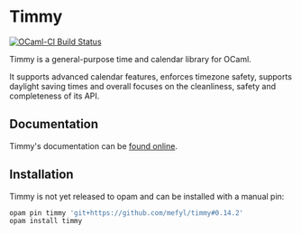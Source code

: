 # Timmy

[![OCaml-CI Build Status](https://img.shields.io/endpoint?url=https://ci.ocamllabs.io/badge/mefyl/timmy/master&logo=ocaml)](https://ci.ocamllabs.io/github/mefyl/timmy)

Timmy is a general-purpose time and calendar library for OCaml.

It supports advanced calendar features, enforces timezone safety,
supports daylight saving times and overall focuses on the cleanliness,
safety and completeness of its API.

## Documentation

Timmy's documentation can be [found
online](https://mefyl.github.io/timmy).

## Installation

Timmy is not yet released to opam and can be installed with a manual
pin:

```sh
opam pin timmy 'git+https://github.com/mefyl/timmy#0.14.2'
opam install timmy
```
